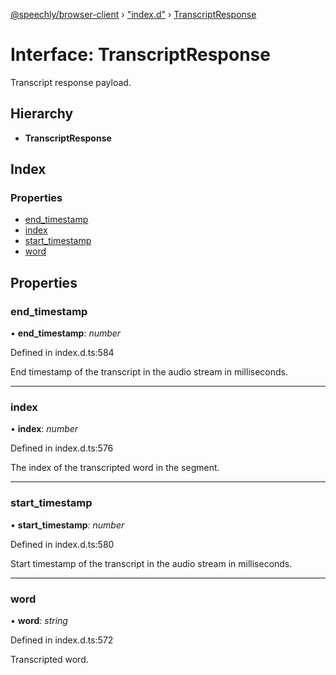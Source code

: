 [@speechly/browser-client](../README.md) › ["index.d"](../modules/_index_d_.md) › [TranscriptResponse](_index_d_.transcriptresponse.md)

# Interface: TranscriptResponse

Transcript response payload.

## Hierarchy

* **TranscriptResponse**

## Index

### Properties

* [end_timestamp](_index_d_.transcriptresponse.md#end_timestamp)
* [index](_index_d_.transcriptresponse.md#index)
* [start_timestamp](_index_d_.transcriptresponse.md#start_timestamp)
* [word](_index_d_.transcriptresponse.md#word)

## Properties

###  end_timestamp

• **end_timestamp**: *number*

Defined in index.d.ts:584

End timestamp of the transcript in the audio stream in milliseconds.

___

###  index

• **index**: *number*

Defined in index.d.ts:576

The index of the transcripted word in the segment.

___

###  start_timestamp

• **start_timestamp**: *number*

Defined in index.d.ts:580

Start timestamp of the transcript in the audio stream in milliseconds.

___

###  word

• **word**: *string*

Defined in index.d.ts:572

Transcripted word.
